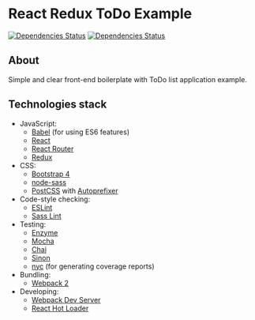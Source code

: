 React Redux ToDo Example
===

[![Dependencies Status](https://david-dm.org/elemus/react-redux-todo-example.svg)](https://david-dm.org/elemus/react-redux-todo-example)
[![Dependencies Status](https://david-dm.org/elemus/react-redux-todo-example.svg/dev-status.svg)](https://david-dm.org/elemus/react-redux-todo-example?type=dev)

## About

Simple and clear front-end boilerplate with ToDo list application example.

## Technologies stack

* JavaScript:
    - [Babel](http://babeljs.io) (for using ES6 features)
    - [React](https://facebook.github.io/react/)
    - [React Router](https://github.com/reactjs/react-router)
    - [Redux](http://redux.js.org/)
* CSS:
    - [Bootstrap 4](https://v4-alpha.getbootstrap.com/)
    - [node-sass](https://github.com/sass/node-sass)
    - [PostCSS](https://github.com/postcss/postcss) with [Autoprefixer](https://github.com/postcss/autoprefixer)
* Code-style checking:
    - [ESLint](http://eslint.org)
    - [Sass Lint](https://github.com/sasstools/sass-lint)
* Testing:
    - [Enzyme](https://github.com/airbnb/enzyme)
    - [Mocha](https://mochajs.org/)
    - [Chai](http://chaijs.com/)
    - [Sinon](http://sinonjs.org/)
    - [nyc](https://github.com/istanbuljs/nyc) (for generating coverage reports)
* Bundling:
    - [Webpack 2](http://webpack.github.io)
* Developing:
    - [Webpack Dev Server](http://webpack.github.io)
    - [React Hot Loader](https://github.com/gaearon/react-hot-loader)